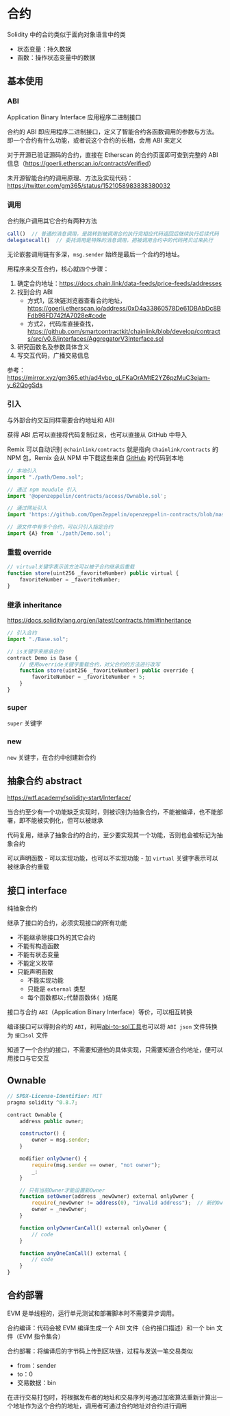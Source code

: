 # 合约

Solidity 中的合约类似于面向对象语言中的类

- 状态变量：持久数据
- 函数：操作状态变量中的数据

## 基本使用

### ABI

Application Binary Interface 应用程序二进制接口

合约的 ABI 即应用程序二进制接口，定义了智能合约各函数调用的参数与方法。即一个合约有什么功能，或者说这个合约的长相，会用 ABI 來定义

对于开源已验证源码的合约，直接在 Etherscan 的合约页面即可查到完整的 ABI 信息（<https://goerli.etherscan.io/contractsVerified>）

未开源智能合约的调用原理、方法及实现代码：<https://twitter.com/gm365/status/1521058983838380032>

### 调用

合约账户调用其它合约有两种方法

```js
call()  // 普通的消息调用，是跳转到被调用合约执行完相应代码返回后继续执行后续代码
delegatecall()  // 委托调用是特殊的消息调用，把被调用合约中的代码拷贝过来执行
```

无论嵌套调用链有多深，`msg.sender` 始终是最后一个合约的地址。

用程序来交互合约，核心就四个步骤：

1. 确定合约地址：<https://docs.chain.link/data-feeds/price-feeds/addresses>
2. 找到合约 ABI
    - 方式1，区块链浏览器查看合约地址，<https://goerli.etherscan.io/address/0xD4a33860578De61DBAbDc8BFdb98FD742fA7028e#code>
    - 方式2，代码库直接查找，<https://github.com/smartcontractkit/chainlink/blob/develop/contracts/src/v0.8/interfaces/AggregatorV3Interface.sol>
3. 研究函数名及参数具体含义
4. 写交互代码，广播交易信息

参考：<https://mirror.xyz/gm365.eth/ad4vbp_qLFKaOrAMtE2YZ6pzMuC3ejam-y_62QogSds>

### 引入

与外部合约交互同样需要合约地址和 ABI

获得 ABI 后可以直接将代码复制过来，也可以直接从 GitHub 中导入

Remix 可以自动识别 `@chainlink/contracts` 就是指向 `Chainlink/contracts` 的 NPM 包，Remix 会从 NPM 中下载这些来自 [GitHub](https://www.npmjs.com/package/@chainlink/contracts) 的代码到本地

```js
// 本地引入
import "./path/Demo.sol";

// 通过 npm moudule 引入
import '@openzeppelin/contracts/access/Ownable.sol';

// 通过网址引入
import 'https://github.com/OpenZeppelin/openzeppelin-contracts/blob/master/contracts/utils/Address.sol';

// 源文件中有多个合约，可以只引入指定合约
import {A} from './path/Demo.sol';
```

### 重载 override

```js
// virtual关键字表示该方法可以被子合约继承后重载
function store(uint256 _favoriteNumber) public virtual {
    favoriteNumber = _favoriteNumber;
}
```

### 继承 inheritance

<https://docs.soliditylang.org/en/latest/contracts.html#inheritance>

```js
// 引入合约
import "./Base.sol";

// is关键字来继承合约
contract Demo is Base {
    // 使用override关键字重载合约，对父合约的方法进行改写
    function store(uint256 _favoriteNumber) public override {
        favoriteNumber = _favoriteNumber + 5;
    }
}
```

### super

`super` 关键字

### new

`new` 关键字，在合约中创建新合约

## 抽象合约 abstract

<https://wtf.academy/solidity-start/Interface/>

当合约至少有一个功能缺乏实现时，则被识别为抽象合约，不能被编译，也不能部署，即不能被实例化，但可以被继承

代码复用，继承了抽象合约的合约，至少要实现其一个功能，否则也会被标记为抽象合约

可以声明函数
    - 可以实现功能，也可以不实现功能
    - 加 `virtual` 关键字表示可以被继承合约重载

## 接口 interface

纯抽象合约

继承了接口的合约，必须实现接口的所有功能

- 不能继承除接口外的其它合约
- 不能有构造函数
- 不能有状态变量
- 不能定义枚举
- 只能声明函数
    - 不能实现功能
    - 只能是 `external` 类型
    - 每个函数都以`;`代替函数体`{ }`结尾

接口与合约 `ABI`（Application Binary Interface）等价，可以相互转换

编译接口可以得到合约的 `ABI`，利用[abi-to-sol工具](https://gnidan.github.io/abi-to-sol/)也可以将 `ABI json` 文件转换为 `接口sol` 文件

知道了一个合约的接口，不需要知道他的具体实现，只需要知道合约地址，便可以用接口与它交互

## Ownable

```js
// SPDX-License-Identifier: MIT
pragma solidity ^0.8.7;

contract Ownable {
    address public owner;

    constructor() {
        owner = msg.sender;
    }

    modifier onlyOwner() {
        require(msg.sender == owner, "not owner");
        _;
    }

    // 只有当前Owner才能设置新Owner
    function setOwner(address _newOwner) external onlyOwner {
        require(_newOwner != address(0), "invalid address");  // 新的Owner不要设置为空地址
        owner = _newOwner;
    }

    function onlyOwnerCanCall() external onlyOwner {
        // code
    }

    function anyOneCanCall() external {
        // code
    }
}
```

## 合约部署

EVM 是单线程的，运行单元测试和部署脚本时不需要异步调用。

合约编译：代码会被 EVM 编译生成一个 ABI 文件（合约接口描述）和一个 bin 文件（EVM 指令集合）

合约部署：将编译后的字节码上传到区块链，过程与发送一笔交易类似

- from：sender
- to：0
- 交易数据：bin

在进行交易打包时，将根据发布者的地址和交易序列号通过加密算法重新计算出一个地址作为这个合约的地址，调用者可通过合约地址对合约进行调用
